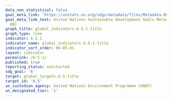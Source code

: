 ```yaml
---
data_non_statistical: false
goal_meta_link: 'https://unstats.un.org/sdgs/metadata/files/Metadata-06-05-01.pdf '
goal_meta_link_text: United Nations Sustainable Development Goals Metadata (PDF 410
  KB)
graph_title: global_indicators.6-5-1.title
graph_type: line
indicator: 6.5.1
indicator_name: global_indicators.6-5-1.title
indicator_sort_order: 06-05-01
layout: indicator
permalink: /6-5-1/
published: true
reporting_status: notstarted
sdg_goal: '6'
target: global_targets.6-5.title
target_id: '6.5'
un_custodian_agency: United Nations Environment Programme (UNEP)
un_designated_tier: '1'
---
```

